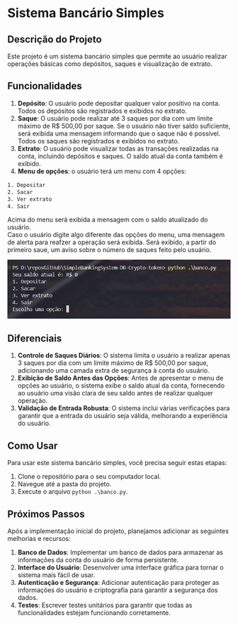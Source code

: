 # Sistema Bancário Simples

## Descrição do Projeto
Este projeto é um sistema bancário simples que permite ao usuário realizar operações básicas como depósitos, saques e visualização de extrato.

## Funcionalidades
1. **Depósito**: O usuário pode depositar qualquer valor positivo na conta. Todos os depósitos são registrados e exibidos no extrato.
2. **Saque**: O usuário pode realizar até 3 saques por dia com um limite máximo de R$ 500,00 por saque. Se o usuário não tiver saldo suficiente, será exibida uma mensagem informando que o saque não é possível. Todos os saques são registrados e exibidos no extrato.
3. **Extrato**: O usuário pode visualizar todas as transações realizadas na conta, incluindo depósitos e saques. O saldo atual da conta também é exibido.
4. **Menu de opções**: o usuário terá um menu com 4 opções:
```
1. Depositar
2. Sacar
3. Ver extrato
4. Sair
```
Acima do menu será exibida a mensagem com o saldo atualizado do usuário. <br>
Caso o usuário digite algo diferente das opções do menu, uma mensagem de alerta para reafzer a operação será exibida.
Será exibido, a partir do primeiro saue, um aviso sobre o número de saques feito pelo usuário.

![Menu de opções do usuário](./images/menuOpcoesUserBank.png)

## Diferenciais

1. **Controle de Saques Diários**: O sistema limita o usuário a realizar apenas 3 saques por dia com um limite máximo de R$ 500,00 por saque, adicionando uma camada extra de segurança à conta do usuário.
2. **Exibição de Saldo Antes das Opções**: Antes de apresentar o menu de opções ao usuário, o sistema exibe o saldo atual da conta, fornecendo ao usuário uma visão clara de seu saldo antes de realizar qualquer operação.
3. **Validação de Entrada Robusta**: O sistema inclui várias verificações para garantir que a entrada do usuário seja válida, melhorando a experiência do usuário.

## Como Usar
Para usar este sistema bancário simples, você precisa seguir estas etapas:
1. Clone o repositório para o seu computador local.
2. Navegue até a pasta do projeto.
3. Execute o arquivo `python .\banco.py`.

## Próximos Passos
Após a implementação inicial do projeto, planejamos adicionar as seguintes melhorias e recursos:

1. **Banco de Dados**: Implementar um banco de dados para armazenar as informações da conta do usuário de forma persistente.
2. **Interface do Usuário**: Desenvolver uma interface gráfica para tornar o sistema mais fácil de usar.
3. **Autenticação e Segurança**: Adicionar autenticação para proteger as informações do usuário e criptografia para garantir a segurança dos dados.
4. **Testes**: Escrever testes unitários para garantir que todas as funcionalidades estejam funcionando corretamente.
